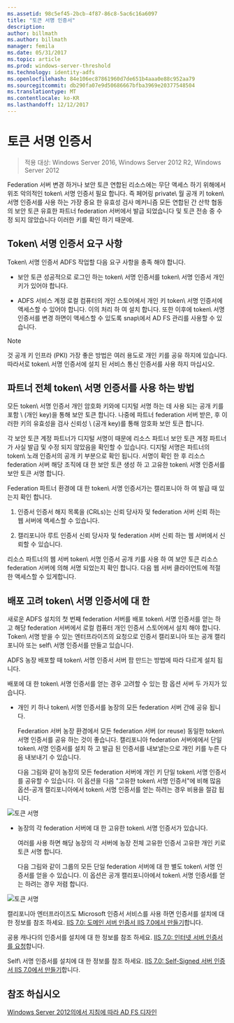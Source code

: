 ```yaml
---
ms.assetid: 98c5ef45-2bcb-4f87-86c8-5ac6c16a6097
title: "토큰 서명 인증서"
description: 
author: billmath
ms.author: billmath
manager: femila
ms.date: 05/31/2017
ms.topic: article
ms.prod: windows-server-threshold
ms.technology: identity-adfs
ms.openlocfilehash: 84e106ec87861960d7de651b4aaa0e88c952aa79
ms.sourcegitcommit: db290fa07e9d50686667bfba3969e20377548504
ms.translationtype: MT
ms.contentlocale: ko-KR
ms.lasthandoff: 12/12/2017
---
```

# <a name="token-signing-certificates"></a>토큰 서명 인증서

>적용 대상: Windows Server 2016, Windows Server 2012 R2, Windows Server 2012

Federation 서버 변경 하거나 보안 토큰 연합된 리소스에는 무단 액세스 하기 위해에서 위조 악의적인 token\ 서명 인증서 필요 합니다. 즉 페어링 private\ 월 공개 키 token\ 서명 인증서를 사용 하는 가장 중요 한 유효성 검사 메커니즘 모든 연합된 간 산학 협동의 보안 토큰 유효한 파트너 federation 서버에서 발급 되었습니다 및 토큰 전송 중 수정 되지 않았습니다 이러한 키를 확인 하기 때문에.  
  
## <a name="token-signing-certificate-requirements"></a>Token\ 서명 인증서 요구 사항  
Token\ 서명 인증서 ADFS 작업할 다음 요구 사항을 충족 해야 합니다.  
  
-   보안 토큰 성공적으로 로그인 하는 token\ 서명 인증서를 token\ 서명 인증서 개인 키가 있어야 합니다.  
  
-   ADFS 서비스 계정 로컬 컴퓨터의 개인 스토어에서 개인 키 token\ 서명 인증서에 액세스할 수 있어야 합니다. 이의 처리 하 여 설치 합니다. 또한 이후에 token\ 서명 인증서를 변경 하면이 액세스할 수 있도록 snap\에서 AD FS 관리를 사용할 수 있습니다.  
  
> [!NOTE]  
> 것 공개 키 인프라 \(PKI\) 가장 좋은 방법은 여러 용도로 개인 키를 공유 하지에 있습니다. 따라서로 token\ 서명 인증서에 설치 된 서비스 통신 인증서를 사용 하지 마십시오.  
  
## <a name="how-token-signing-certificates-are-used-across-partners"></a>파트너 전체 token\ 서명 인증서를 사용 하는 방법  
모든 token\ 서명 인증서 개인 암호화 키와에 디지털 서명 하는 데 사용 되는 공개 키를 포함 \ (개인 key\)을 통해 보안 토큰 합니다. 나중에 파트너 federation 서버 받은, 후 이러한 키의 유효성을 검사 신뢰성 \ (공개 key\)를 통해 암호화 보안 토큰 합니다.  
  
각 보안 토큰 계정 파트너가 디지털 서명이 때문에 리소스 파트너 보안 토큰 계정 파트너가 사실 발급 및 수정 되지 않았음을 확인할 수 있습니다. 디지털 서명은 파트너의 token\ 노래 인증서의 공개 키 부분으로 확인 됩니다. 서명이 확인 한 후 리소스 federation 서버 해당 조직에 대 한 보안 토큰 생성 하 고 고유한 token\ 서명 인증서를 보안 토큰 서명 합니다.  
  
Federation 파트너 환경에 대 한 token\ 서명 인증서가는 캘리포니아 하 여 발급 때 있는지 확인 합니다.  
  
1.  인증서 인증서 해지 목록을 \(CRLs\)는 신뢰 당사자 및 federation 서버 신뢰 하는 웹 서버에 액세스할 수 있습니다.  
  
2.  캘리포니아 루트 인증서 신뢰 당사자 및 federation 서버 신뢰 하는 웹 서버에서 신뢰할 수 있습니다.  
  
리소스 파트너의 웹 서버 token\ 서명 인증서 공개 키를 사용 하 여 보안 토큰 리소스 federation 서버에 의해 서명 되었는지 확인 합니다. 다음 웹 서버 클라이언트에 적절 한 액세스할 수 있게합니다.  
  
## <a name="deployment-considerations-for-token-signing-certificates"></a>배포 고려 token\ 서명 인증서에 대 한  
새로운 ADFS 설치의 첫 번째 federation 서버를 배포 token\ 서명 인증서를 얻는 하 고 해당 federation 서버에서 로컬 컴퓨터 개인 인증서 스토어에서 설치 해야 합니다. Token\ 서명 받을 수 있는 엔터프라이즈의 요청으로 인증서 캘리포니아 또는 공개 캘리포니아 또는 self\ 서명 인증서를 만들고 있습니다.  
  
ADFS 농장 배포할 때 token\ 서명 인증서 서버 팜 만드는 방법에 따라 다르게 설치 됩니다.  
  
배포에 대 한 token\ 서명 인증서를 얻는 경우 고려할 수 있는 팜 옵션 서버 두 가지가 있습니다.  
  
-   개인 키 하나 token\ 서명 인증서를 농장의 모든 federation 서버 간에 공유 됩니다.  
  
    Federation 서버 농장 환경에서 모든 federation 서버 \(or reuse\) 동일한 token\ 서명 인증서를 공유 하는 것이 좋습니다. 캘리포니아 federation 서버에에서 단일 token\ 서명 인증서를 설치 하 고 발급 된 인증서를 내보낼는으로 개인 키를 누른 다음 내보내기 수 있습니다.  
  
    다음 그림와 같이 농장의 모든 federation 서버에 개인 키 단일 token\ 서명 인증서를 공유할 수 있습니다. 이 옵션을 다음 "고유한 token\ 서명 인증서"에 비해 많음 옵션-공개 캘리포니아에서 token\ 서명 인증서를 얻는 하려는 경우 비용을 절감 됩니다.  
  
![토큰 서명](media/adfs2_fedserver_certstory_3.gif)  
  
-   농장의 각 federation 서버에 대 한 고유한 token\ 서명 인증서가 있습니다.  
  
    여러를 사용 하면 해당 농장의 각 서버에 농장 전체 고유한 인증서 고유한 개인 키로 토큰 서명 합니다.  
  
    다음 그림와 같이 그룹의 모든 단일 federation 서버에 대 한 별도 token\ 서명 인증서를 얻을 수 있습니다. 이 옵션은 공개 캘리포니아에서 token\ 서명 인증서를 얻는 하려는 경우 저렴 합니다.  
  
![토큰 서명](media/adfs2_fedserver_certstory_4.gif)  
  
캘리포니아 엔터프라이즈도 Microsoft 인증서 서비스를 사용 하면 인증서를 설치에 대 한 정보를 참조 하세요. [IIS 7.0: 도메인 서버 인증서 IIS 7.0에서 만들기](https://go.microsoft.com/fwlink/?LinkId=108548)합니다.  
  
공용 캐나다의 인증서를 설치에 대 한 정보를 참조 하세요. [IIS 7.0: 인터넷 서버 인증서를 요청](https://go.microsoft.com/fwlink/?LinkId=108549)합니다.  
  
Self\ 서명 인증서를 설치에 대 한 정보를 참조 하세요. [IIS 7.0: Self\-Signed 서버 인증서 IIS 7.0에서 만들기](https://go.microsoft.com/fwlink/?LinkID=108271)합니다.  
  
## <a name="see-also"></a>참조 하십시오
[Windows Server 2012의에서 지침에 따라 AD FS 디자인](AD-FS-Design-Guide-in-Windows-Server-2012.md)
